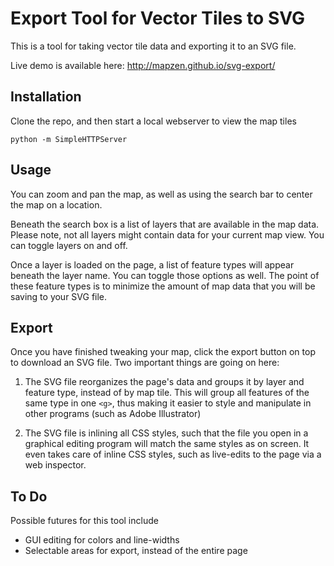 # Export Tool for Vector Tiles to SVG

This is a tool for taking vector tile data and exporting it to an SVG file. 

Live demo is available here: http://mapzen.github.io/svg-export/

## Installation

Clone the repo, and then start a local webserver to view the map tiles
```
python -m SimpleHTTPServer
```

## Usage

You can zoom and pan the map, as well as using the search bar to center the map on a location.

Beneath the search box is a list of layers that are available in the map data. Please note, not all layers might contain data for your current map view. You can toggle layers on and off.

Once a layer is loaded on the page, a list of feature types will appear beneath the layer name. You can toggle those options as well. The point of these feature types is to minimize the amount of map data that you will be saving to your SVG file.

## Export

Once you have finished tweaking your map, click the export button on top to download an SVG file. Two important things are going on here:

1. The SVG file reorganizes the page's data and groups it by layer and feature type, instead of by map tile. This will group all features of the same type in one `<g>`, thus making it easier to style and manipulate in other programs (such as Adobe Illustrator)

2. The SVG file is inlining all CSS styles, such that the file you open in a graphical editing program will match the same styles as on screen. It even takes care of inline CSS styles, such as live-edits to the page via a web inspector.

## To Do

Possible futures for this tool include
* GUI editing for colors and line-widths
* Selectable areas for export, instead of the entire page